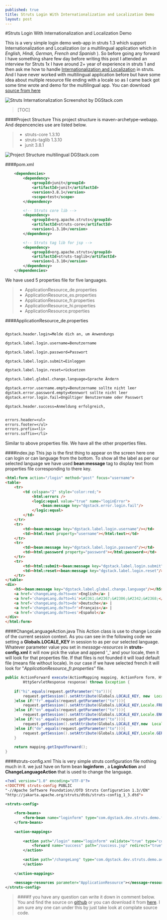 ```yaml
---
published: true
title: Struts Login With Internationalization and Localization Demo
layout: post
---
```

#Struts Login With Internationalization and Localization Demo

This is a very simple login demo web-app in struts 1.3 which support Internationalization and Localization (or a multilingual application which in *English, Hindi, German, French and Spanish* ). So before going any forward I have something share few day before writing this post I attended an interview for Struts 1x I have around 2+ year of experience in struts 1 and then ask me how to handle [Internationalization and Localization](https://en.wikipedia.org/wiki/Internationalization_and_localization) in struts. And I have never worked with multilingual application before but have some idea about multiple resource file ending with a locale so as I came back got some time wrote and demo for the multilingual app.
You can download [source from here](https://github.com/digvijaybhakuni/demo-struts1x/archive/multiligual-done.zip)

![Struts Internationalization Screenshot by DGStack.com](https://docs.google.com/drawings/d/1VxfqC68z_qd7uU3bXVDQd_oC8LzCc0tfFvF3UXg_NUM/pub?w=500&h=350)

>[TOC]

####Project Structure
This project structure is maven-archetype-webapp. And depencencies use are listed below. 
>- struts-core 1.3.10
>- struts-taglib 1.3.10
>- junit 3.8.1

![Project Structure multilingual DGStack.com](https://docs.google.com/drawings/d/1sCpy0y4qApPRj_7rSMAsFzhT3NHq9Ca47cNQs1XWcBU/pub?w=449&h=589)

####pom.xml
```xml
	<dependencies>
		<dependency>
			<groupId>junit</groupId>
			<artifactId>junit</artifactId>
			<version>3.8.1</version>
			<scope>test</scope>
		</dependency>

		<!-- Struts core lib -->
		<dependency>
			<groupId>org.apache.struts</groupId>
			<artifactId>struts-core</artifactId>
			<version>1.3.10</version>
		</dependency>

		<!-- Struts tag lib for jsp -->
		<dependency>
			<groupId>org.apache.struts</groupId>
			<artifactId>struts-taglib</artifactId>
			<version>1.3.10</version>
		</dependency>
	</dependencies>
```
We have used  5 properties file for five languages. 
>- ApplicationResource_de.properties
>- ApplicationResource_es.properties
>- ApplicationResource_fr.properties
>- ApplicationResource_hi.properties
>- ApplicationResource.properties

####ApplicationResource_de.properties
```txt

dgstack.header.login=Melde dich an, um Anwendungs

dgstack.label.login.username=Benutzername

dgstack.label.login.password=Passwort

dgstack.label.login.submit=Einloggen

dgstack.label.login.reset=rücksetzen

dgstack.label.global.change.language=Sprache Ändern

dgstack.error.username.empty=Benutzername sollte nicht leer
dgstack.error.password.empty=Kennwort sollte nicht leer
dgstack.error.login.fail=Ungültiger Benutzername oder Passwort

dgstack.header.success=Anmeldung erfolgreich,


errors.header=<ul>
errors.footer=</ul>
errors.prefix=<li>
errors.suffix=</li>
```
Similar to above properties file. We have all the other properties files.

####index.jsp
This jsp is the first thing to appear on the screen here one can login or can language from the bottom. To show all the label as per our selected language we have used **bean:message** tag to display text from properties file corresponding to there key.
```html
<html:form action="/login" method="post" focus="username">
<table>
	<tr>
		<td colspan="2" style="color:red;">
			<html:errors />
			<logic:equal value="true" name="loginError">
				<bean:message key="dgstack.error.login.fail"/>
			</logic:equal>
		</td>
	</tr>
	<tr>
		<td><bean:message key="dgstack.label.login.username"/></td>
		<td><html:text property="username"></html:text></td>
	</tr>
	<tr>
		<td><bean:message key="dgstack.label.login.password"/></td>
		<td><html:password property="password"></html:password></td>
	</tr>
	<tr>
		<td><html:submit><bean:message key="dgstack.label.login.submit"/></html:submit></td>
		<td><html:reset><bean:message key="dgstack.label.login.reset"/></html:reset></td>
	</tr>
</table>
<div>
	<h5><bean:message key="dgstack.label.global.change.language"/></h5>
	<a href='changeLang.do?to=en'>English</a> | 
	<a href='changeLang.do?to=hi'>&#2361;&#2367;&#2306;&#2342;&#2368;</a> | 
	<a href='changeLang.do?to=de'>Deutsche</a> |
	<a href='changeLang.do?to=fr'>Français</a> | 
	<a href='changeLang.do?to=es'>Español</a>  
</div>
</html:form>
```
####ChangeLanguageAction.java
This Action class is use to change Locale of the current session context. As you can see in the following code we setting a **Globals.LOCALE_KEY** in session to as per our selected language. Whatever parameter value you set in *message-resources* in **struts-config.xml** it will now pick the value and append '_' and your locale, then it will look for that properties file. If that files is not founded it will load default file (means file without locale). 
In our case if we have selected french it will look for  "*ApplicationResource_fr.properties*" file.
```java
public ActionForward execute(ActionMapping mapping, ActionForm form, HttpServletRequest request,
		HttpServletResponse response) throws Exception {
	
	if("hi".equals(request.getParameter("to"))){
		request.getSession().setAttribute(Globals.LOCALE_KEY, new  Locale("hi"));//Locale for hindi is not present by default so we to add one for hindi.
	}else if("fr".equals(request.getParameter("to"))){
		request.getSession().setAttribute(Globals.LOCALE_KEY,Locale.FRENCH);
	}else if("en".equals(request.getParameter("to"))){
		request.getSession().setAttribute(Globals.LOCALE_KEY,Locale.ENGLISH);
	}else if("es".equals(request.getParameter("to"))){
		request.getSession().setAttribute(Globals.LOCALE_KEY,new  Locale("es"));//Locale for spanish is not present by default so we to add one for spanish.
	}else if("de".equals(request.getParameter("to"))){
		request.getSession().setAttribute(Globals.LOCALE_KEY,Locale.GERMAN);
	} 
	
	return mapping.getInputForward();
}
```
####struts-config.xml
This is very simple struts configuration file nothing much in it. we just have on form bean **loginform** , a **LoginAction** and  **ChangeLanguageAction** that is used to change the language.
```xml
<?xml version="1.0" encoding="UTF-8"?>
<!DOCTYPE struts-config PUBLIC 
"-//Apache Software Foundation//DTD Struts Configuration 1.3//EN" 
"http://jakarta.apache.org/struts/dtds/struts-config_1_3.dtd">

<struts-config>
	
	<form-beans>
		<form-bean name="loginform" type="com.dgstack.dev.struts.demo.forms.LoginForm"></form-bean>
	</form-beans>
	
	<action-mappings>
		
		<action path="/login" name="loginform" validate="true" type="com.dgstack.dev.struts.demo.action.LoginAction" scope="request" input="/index.jsp">
			<forward name="success" path="/success.jsp" redirect="true"/>
		</action>
		
		<action path="/changeLang" type="com.dgstack.dev.struts.demo.action.ChangeLanguageAction" scope="request" input="/index.jsp">
		</action>
		
	</action-mappings>
	
	<message-resources parameter="ApplicationResource"></message-resources>
</struts-config>
```

>####If you have any question can write it down in comment below. 
> You and find the source on [github](https://github.com/digvijaybhakuni/demo-struts1x/tree/multiligual-done) or you can download it from [here](https://github.com/digvijaybhakuni/demo-struts1x/archive/multiligual-done.zip). I am sure any one can under this by just take look at complate source code.
>